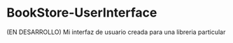 # BookStore-UserInterface
(EN DESARROLLO)
Mi interfaz de usuario creada para una libreria particular 

